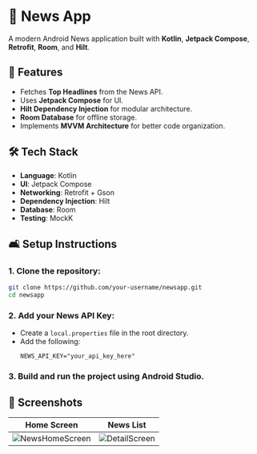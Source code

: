 # 📰 News App

A modern Android News application built with **Kotlin**, **Jetpack Compose**, **Retrofit**, **Room**, and **Hilt**.

## 🚀 Features
- Fetches **Top Headlines** from the News API.
- Uses **Jetpack Compose** for UI.
- **Hilt Dependency Injection** for modular architecture.
- **Room Database** for offline storage.
- Implements **MVVM Architecture** for better code organization.

## 🛠️ Tech Stack
- **Language**: Kotlin
- **UI**: Jetpack Compose
- **Networking**: Retrofit + Gson
- **Dependency Injection**: Hilt
- **Database**: Room
- **Testing**: MockK

## 🛋️ Setup Instructions
### 1. Clone the repository:
```sh
git clone https://github.com/your-username/newsapp.git
cd newsapp
```

### 2. Add your **News API Key**:
- Create a `local.properties` file in the root directory.
- Add the following:
  ```properties
  NEWS_API_KEY="your_api_key_here"
  ```

### 3. Build and run the project using Android Studio.

## 📸 Screenshots
| Home Screen | News List |
|-------------|----------|
| ![NewsHomeScreen](https://github.com/user-attachments/assets/2c7d2e98-2926-4e22-b21f-424d6a3fec06)| ![DetailScreen](https://github.com/user-attachments/assets/1f04adc1-e585-4789-b4fb-e954d7ce9c80)|


